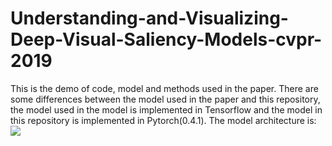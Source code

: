 # Understanding-and-Visualizing-Deep-Visual-Saliency-Models-cvpr-2019
This is the demo of code, model and methods used in the paper.
There are some differences between the model used in the paper and this repository, the model used in the model is implemented in Tensorflow and the model in this repository is implemented in Pytorch(0.4.1).
The model architecture is:
![](https://github.com/SenHe/Understanding-and-Visualizing-Deep-Visual-Saliency-Models-cvpr-2019/exa_data/1023.jpg)
